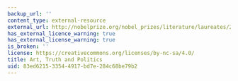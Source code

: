```yaml
---
backup_url: ''
content_type: external-resource
external_url: http://nobelprize.org/nobel_prizes/literature/laureates/2005/pinter-lecture.html
has_external_licence_warning: true
has_external_license_warning: true
is_broken: ''
license: https://creativecommons.org/licenses/by-nc-sa/4.0/
title: Art, Truth and Politics
uid: 83ed6215-3354-4917-bd7e-284c68be79b2
---
```

